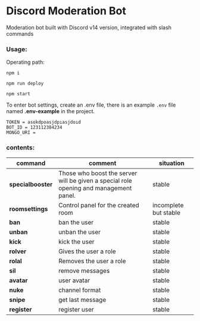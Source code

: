 # Discord Moderation Bot
Moderation bot built with Discord v14 version, integrated with slash commands

### Usage:

Operating path:

` npm i `

` npm run deploy `

` npm start `

To enter bot settings, create an .env file, there is an example ` .env ` file named **.env-example** in the project.

```
TOKEN = asokdpoasjdpıasjdoıd
BOT_ID = 123112384234
MONGO_URI = 
```

### contents:
| command | comment | situation |
| ------ | ------ | ------ |
| **specialbooster** |  Those who boost the server will be given a special role opening and management panel. | stable |
| **roomsettings** |  Control panel for the created room | incomplete but stable |
| **ban** |  ban the user | stable |
| **unban** |  unban the user | stable |
| **kick** |  kick the user | stable |
| **rolver** |  Gives the user a role | stable |
| **rolal** |  Removes the user a role | stable |
| **sil** |  remove messages | stable |
| **avatar** |  user avatar | stable |
| **nuke** |  channel format | stable |
| **snipe** |  get last message | stable |
| **register** |  register user | stable |